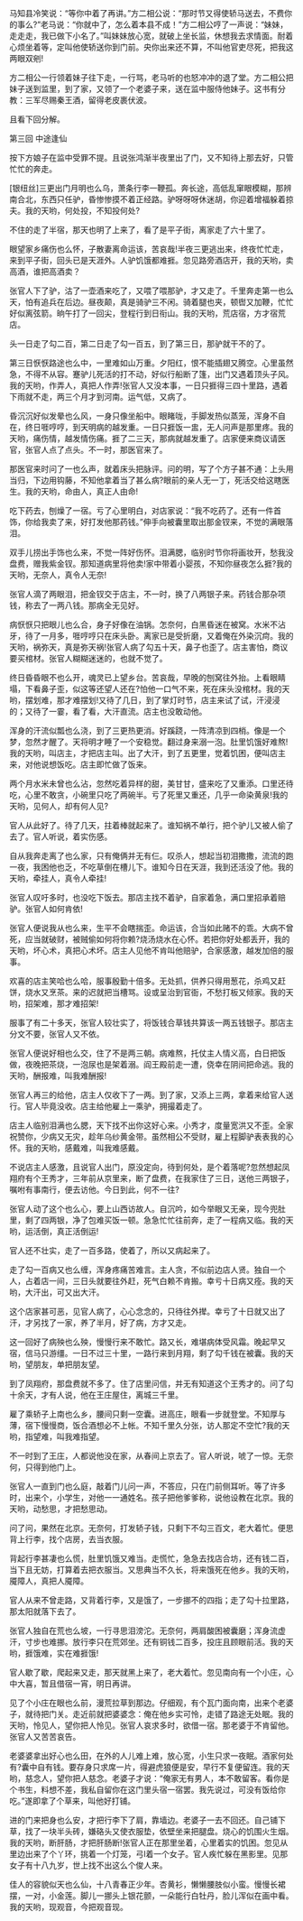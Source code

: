 <!-- { "loadSidebar": true } -->
马知县冷笑说：“等你中着了再讲。”方二相公说：“那时节又得使轿马送去，不费你的事么?”老马说：“你就中了，怎么着本县不成！”方二相公哼了一声说：“妹妹，走走走，我已做下小名了。”叫妹妹放心宽，就破上坐长监，休想我去求情面。耐着心烦坐着等，定叫他使轿送你到门前。央你出来还不算，不叫他官吏尽死，把我这两眼双剜!

方二相公一行领着妹子往下走，一行骂，老马听的也怒冲冲的退了堂。方二相公把妹子送到监里，到了家，又领了一个老婆子来，送在监中服侍他妹子。这书有分教：三军尽赐秦王酒，留得老皮裹伏波。

且看下回分解。

第三回  中途逢仙

按下方娘子在监中受罪不提。且说张鸿渐半夜里出了门，又不知待上那去好，只管忙忙的奔走。

[银纽丝]三更出门月明也么乌，萧条行李一鞭孤。奔长途，高低乱窜眼模糊，那辨南合北，东西只任驴，昏惨惨摸不着正经路。驴呀呀呀休迷胡，你迎着增福躲着掠夫。我的天哟，何处投，不知投何处?

不住的走了半宿，那天也明了上来了，看了是平子街，离家走了六十里了。

眼望家乡痛伤也么怀，子散妻离命运该，苦哀哉!半夜三更逃出来，终夜忙忙走，来到平子街，回头已是天涯外。人驴饥饿都难捱。忽见路旁酒店开，我的天哟，卖高酒，谁把高酒卖？

张官人下了驴，沽了一壶酒来吃了，又喂了喂那驴，才又走了。千里奔走第一也么天，怕有追兵在后边。昼夜颠，真是骑驴三不闲。骑着腿也夹，顿辔又加鞭，忙忙好似离弦箭。晌午打了一回尖，登程行到日衔山。我的天哟，荒店宿，方才宿荒店。

头一日走了勾二百，第二日走了勾一百五，到了第三日，那驴就干不的了。

第三日恹恹路途也么中，一里难如山万重。夕阳红，恨不能插翅又腾空。心里虽然急，不得不从容。蹇驴儿死活的打不动，好似行船断了篷，出门又遇着顶头子风。我的天哟，作弄人，真把人作弄!张官人又没本事，一日只捱得三四十里路，遇着下雨就不走，两三个月才到河南。运气低，又病了。

昏沉沉好似发晕也么风，一身只像坐船中。眼睹咙，手脚发热似蒸笼，浑身不自在，终日啀哼哼，到天明病的越发重。一日只捱饭一盅，无人问声是那里疼。我的天哟，痛伤情，越发情伤痛。捱了二三天，那病就越发重了。店家便来商议请医官，张官人点了点头。不一时，那医官来了。

那医官来时问了一也么声，就着床头把脉评。问的明，写了个方子甚不通：上头用当归，下边用钩藤，不知他拿着当了甚么病?眼前的亲人无一丁，死活交给这瞎医生。我的天哟，命由人，真正人由命!

吃下药去，刨燥了一宿。亏了心里明白，对店家说：“我不吃药了。还有一件首饰，你给我卖了来，好打发他那药钱。”伸手向被囊里取出那金钗来，不觉的满眼落泪。

双手儿捞出手饰也么来，不觉一阵好伤怀。泪满腮，临别时节你将画妆开，愁我没盘费，赠我紫金钗。那知道病里将他卖!家中带着小婴孩，不知你昼夜怎么捱?我的天哟，无奈人，真令人无奈!

张官人滴了两眼泪，把金钗交于店主，不一时，换了八两银子来。药钱合那杂项钱，称去了一两八钱。那病全无见好。

病恹恹只把眼儿也么合，身子好像在油锅。怎奈何，白黑昏迷在被窝。水米不沾牙，待了一月多，啀哼哼只在床头卧。离家已是受折磨，又着俺在外染沉疴。我的天哟，祸弥天，真是弥天祸!张官人病了勾五十天，鼻子也歪了。店主害怕，商议要买棺材。张官人糊糊迷迷的，也就不觉了。

终日昏昏眼不也么开，魂灵已上望乡台。苦哀哉，早晚的刨窝往外抬。上看眼睛塌，下看鼻子歪，似这等还望人还在?怕他一口气不来，死在床头没棺材。我的天哟，摆划难，那才难摆划!又待了几日，到了掌灯时节，店主来试了试，汗浸浸的；又待了一霎，看了看，大汗直流。店主也没敢动他。

浑身的汗流似瓢也么浇，到了三更热更消。好蹊跷，一阵清凉到四梢。像是一个梦，忽然才醒了。天将明才睡了一个安稳觉。翻过身来溺一泡。肚里饥饿好难熬!我的天哟，叫店主，才把店主叫。出了大汗，到了五更里，觉着饥困，便叫店主来，对他说想饭吃。店主即忙做了饭来。

两个月水米未曾也么沾，忽然吃着异样的甜，美甘甘，盛来吃了又重添。口里还待吃，心里不敢贪，小碗里只吃了两碗半。亏了死里又重还，几乎一命染黄泉!我的天哟，见何人，却有何人见?

官人从此好了。待了几天，拄着棒就起来了。谁知祸不单行，把个驴儿又被人偷了去了。官人听说，着实伤感。

自从我奔走离了也么家，只有俺俩并无有仨。叹杀人，想起当初泪撒撒，流流的跑一夜，我困他也乏，不吃草倒在槽儿下。谁知今日在天涯，我到还活没了他。我的天哟，牵挂人，真令人牵挂!

张官人叹吁多时，也没吃下饭去。那店主找不着驴，自家着急，满口里招承着赔驴。张官人如何肯依!

张官人便说我从也么来，生平不会瞎揣歪。命运该，合当如此赌不的乖。大病不曾死，应当就破财，被贼偷如何将你赖?烧汤烧水在心怀。若把你好处都丢开，我的天哟，坏心术，真把心术坏。店主人见他不肯叫他赔驴，合家感激，越发加倍的服事。

欢喜的店主笑哈也么哈，服事殷勤十倍多。无处抓，供养只得用葱花，杀鸡又赶饼，烧水又烹茶。来的迟就把当槽骂。设或呈治到官衙，不愁打板又倾家。我的天哟，招架难，那才难招架!

服事了有二十多天，张官人较壮实了，将饭钱合草钱共算该一两五钱银子。那店主分文不要，张官人又不依。

张官人便说好相也么交，住了不是两三朝。病难熬，托仗主人情义高，白日把饭做，夜晚把茶烧，一泡尿也是架着溺。阎王殿前走一遭，侥幸在阴间把命逃。我的天哟，酬报难，叫我难酬报!

张官人再三的给他，店主人仅收下了一两。到了家，又添上三两，拿着来给官人送行。官人毕竟没收。店主给他雇上一乘驴，拥撮着走了。

店主人临别泪满也么腮，天下找不出你这好心来。小秀才，度量宽洪又不歪。全家祝赞你，少病又无灾，趁年乌纱黄金带。虽然相公不受财，雇上程脚驴表表我的心怀。我的天哟，感戴难，叫我难感戴。

不说店主人感激，且说官人出门，原没定向，待到何处，是个着落呢?忽然想起凤翔府有个王秀才，三年前从京里来，断了盘费，在我家住了三日，送他三两银子，嘱咐有事南行，便去访他。今日到此，何不一往?

张官人动了这个也么心，要上山西访故人。自沉吟，如今举眼又无亲，现今兜肚里，剩了四两银，净了包难买饭一顿。急急忙忙往前奔，走了一程病又临。我的天哟，运活倒，真正活倒运!

官人还不壮实，走了一百多路，使着了，所以又病起来了。

走了勾一百病又也么缠，浑身疼痛苦难言。主人贪，不似前边店人贤。独自一个人，占着店一间，三日头就要往外赶，死气白赖不肯搬。幸亏十日病又痊。我的天哟，大汗出，可又出大汗。

这个店家甚可恶，见官人病了，心心念念的，只待往外撵。幸亏了十日就又出了汗，才另找了一家，养了半月，好了病，方才又走。

这一回好了病殃也么殃，慢慢行来不敢忙。路又长，难堪病体受风霜。晚起早又宿，信马只游缰。一日不过三十里，一路行来到月翔，剩了勾千钱在被囊。我的天哟，望朋友，单把朋友望。

到了凤翔府，那盘费就不多了。住了店里问信，并无有知道这个王秀才的。问了勾十余天，才有人说，他在王庄屋住，离城三千里。

雇了乘轿子上南也么乡，腰间只剩一空囊。进高庄，眼看一步就登堂。不知厚与薄，宿下慢慢商，饭合酒想必不上帐。不知千里久分张，访人那定不空忙?我的天哟，指望难，叫我难指望。

不一时到了王庄，人都说他没在家，从春间上京去了。官人听说，唬了一惊。无奈何，只得到他门上。

张官人一直到门也么庭，敲着门儿问一声，不答应，只在门前侧耳听。等了许多时，出来个，小学生，对他一一通姓名。孩子把他爹爹称，说他设教在北京。我的天哟，动愁思，才把愁思动。

问了问，果然在北京。无奈何，打发轿子钱，只剩下不勾三百文，老大着忙。便思背上行李，找个店房，去当衣服。

背起行李甚凄也么慌，肚里饥饿又难当。走慌忙，急急去找店合坊，还有钱二百，当下且无妨，打算着去把衣服当。又思典当不久长，将来饿死在他乡。我的天哟，魇障人，真把人魇障。

官人从来不曾走路，又背着行李，又是饿了，一步挪不的四指；走了勾十拉里路，那太阳就落下去了。

张官人独自在荒也么坡，一行寻思泪滂沱。无奈何，两肩酸困被囊磨；浑身流虚汗，寸步也难挪。放行李只在荒郊坐。还有铜钱二百多，投庄且顾眼前活。我的天哟，捱饿难，实在难捱饿!

官人歇了歇，爬起来又走，那天就黑上来了，老大着忙。忽见南向有一个小庄，心中大喜，暂且借宿一宵，明日再讲。

见了个小庄在眼也么前，漫荒拉草到那边。仔细观，有个瓦门面向南，出来个老婆子，就待把门关。走近前就把婆婆念：俺在他乡实可怜，走错了路途无处眠。我的天哟，怜见人，望你把人怜见。张官人哀求多时，欲借一宿。那老婆于不肯留他。张官人又苦苦哀告。

老婆婆拿出好心也么田，在外的人儿难上难，放心宽，小生只求一夜眠。酒家何处有?囊中自有钱。要存身只求席一片，得避虎狼便是安，早行不复便留连。我的天哟，慈念人，望你把人慈念。老婆子才说：“俺家无有男人，本不敢留客。看你是个书生，料想不差，我私自留你在这门里头宿一宿罢。我先说过，可没有饭给你吃。”遂即拿了个草来，叫他好打铺。

进的门来把身也么安，才把行李下了肩，靠墙边。老婆子一去不回还。自己铺下草，找了一块半头砖，嫌硌头又使衣服垫，依壁坐来把腿盘。烧心的饥围火生烟。我的天哟，断肝肠，才把肝肠断!张官人正在那里坐着，心里着实的饥困。忽见从里边出来了个丫环，挑着一个灯笼，弓I着一个女子。官人疾忙躲在黑影里。见那女子有十八九岁，世上找不出这么个俊人来。

佳人的容貌似天也么仙，十八青春正少年。杏黄衫，懒懒腰肢似小蛮。慢慢长裙摆，一对，小金莲。脚儿一挪头上银花颤，一朵能行白牡丹，脸儿浑似在画中看。我的天哟，现观音，今把观音现。

